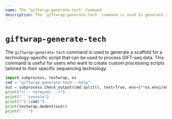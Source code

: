 ```yaml
---
name: The `giftwrap-generate-tech` Command
description: The `giftwrap-generate-tech` command is used to generate a scaffold for a technology-specific script that can be used to process GIFT-seq data. This command is useful for users who want to create custom processing scripts tailored to their specific sequencing technology.
---
```


# `giftwrap-generate-tech`
The `giftwrap-generate-tech` command is used to generate a scaffold for a technology-specific script that can be used to process GIFT-seq data. This command is useful for users who want to create custom processing scripts tailored to their specific sequencing technology.

```py exec="md"
import subprocess, textwrap, os
cmd = "giftwrap-generate-tech --help"
out = subprocess.check_output(cmd.split(), text=True, env={**os.environ, "TERM": "xterm-256color"})
print("<!-- termynal -->")
print("```console")
print(f"$ {cmd}")
print(textwrap.dedent(out))
print("```")
```
